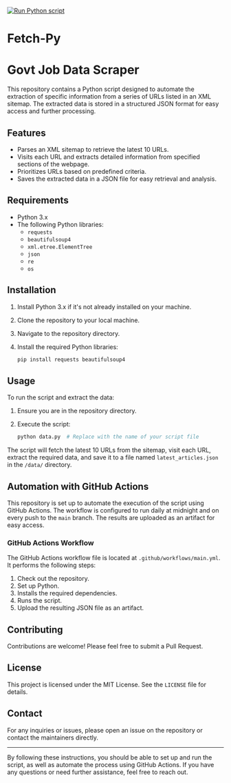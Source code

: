 [![Run Python script](https://github.com/soumyadeb-git/Fetch-Py/actions/workflows/main.yml/badge.svg)](https://github.com/soumyadeb-git/Fetch-Py/actions/workflows/main.yml) 
# Fetch-Py

# Govt Job Data Scraper

This repository contains a Python script designed to automate the extraction of specific information from a series of URLs listed in an XML sitemap. The extracted data is stored in a structured JSON format for easy access and further processing.

## Features

- Parses an XML sitemap to retrieve the latest 10 URLs.
- Visits each URL and extracts detailed information from specified sections of the webpage.
- Prioritizes URLs based on predefined criteria.
- Saves the extracted data in a JSON file for easy retrieval and analysis.

## Requirements

- Python 3.x
- The following Python libraries:
  - `requests`
  - `beautifulsoup4`
  - `xml.etree.ElementTree`
  - `json`
  - `re`
  - `os`

## Installation

1. Install Python 3.x if it's not already installed on your machine.
2. Clone the repository to your local machine.
3. Navigate to the repository directory.
4. Install the required Python libraries:

   ```bash
   pip install requests beautifulsoup4
   ```

## Usage

To run the script and extract the data:

1. Ensure you are in the repository directory.
2. Execute the script:

   ```bash
   python data.py  # Replace with the name of your script file
   ```

The script will fetch the latest 10 URLs from the sitemap, visit each URL, extract the required data, and save it to a file named `latest_articles.json` in the `/data/` directory.

## Automation with GitHub Actions

This repository is set up to automate the execution of the script using GitHub Actions. The workflow is configured to run daily at midnight and on every push to the `main` branch. The results are uploaded as an artifact for easy access.

### GitHub Actions Workflow

The GitHub Actions workflow file is located at `.github/workflows/main.yml`. It performs the following steps:

1. Check out the repository.
2. Set up Python.
3. Installs the required dependencies.
4. Runs the script.
5. Upload the resulting JSON file as an artifact.

## Contributing

Contributions are welcome! Please feel free to submit a Pull Request.

## License

This project is licensed under the MIT License. See the `LICENSE` file for details.

## Contact

For any inquiries or issues, please open an issue on the repository or contact the maintainers directly.

---

By following these instructions, you should be able to set up and run the script, as well as automate the process using GitHub Actions. If you have any questions or need further assistance, feel free to reach out.
